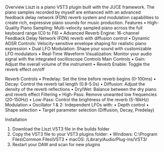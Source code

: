 Overview
Liszt is a piano VST3 plugin built with the JUCE framework. The piano samples recorded by myself are enhanced with an advanced feedback delay network (FDN) reverb system and modulation capabilities to create rich, expressive piano sounds for music production.
Features
•	High-Quality Piano Sampling: Multi-velocity sampled piano across the full keyboard range (C0 to F6)
•	Advanced Reverb Engine: 16-channel Feedback Delay Network (FDN) reverb with diffusion control
•	Dynamic ADSR Controls: Velocity-sensitive envelope shaping for realistic piano expression
•	Dual LFO Modulation: Shape your sound with customizable LFO modulators
•	Real-Time Waveform Visualization: Monitor your audio signal with the integrated oscilloscope
Controls
Main Controls
•	Gain: Adjust the overall volume of the instrument
•	Reverb Enable: Toggle the reverb effect on/off

Reverb Controls
•	Predelay: Set the time before reverb begins (0-100ms)
•	Decay: Control the reverb tail length (0.8-5.0s)
•	Diffusion: Adjust the density of the reverb reflections
•	Dry/Wet: Balance between the dry piano and reverb effect
Filtering
•	High-Pass: Remove unwanted low frequencies (20-150Hz)
•	Low-Pass: Control the brightness of the reverb (5-16kHz)
Modulation
•	Oscillator 1 & 2: Independent LFOs with:
•	Depth control
•	Shape selection
•	Target parameter selection (Diffusion, Decay, Predelay)

Installation
1.	Download the Liszt.VST3 file in the builds folder
2.	Copy the VST3 file to your VST3 plugins folder:
•	Windows: C:\Program Files\Common Files\VST3
•	macOS: /Library/Audio/Plug-ins/VST3/
3.	Restart your DAW and scan for new plugins
